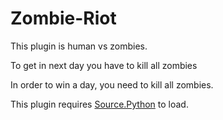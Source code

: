# Zombie-Riot

This plugin is human vs zombies.

To get in next day you have to kill all zombies

In order to win a day, you need to kill all zombies.

This plugin requires <a href="https://forums.sourcepython.com/">Source.Python</a> to load.
